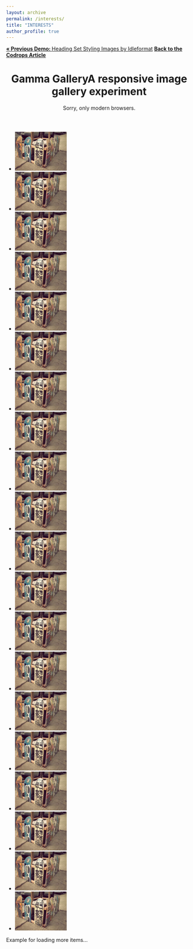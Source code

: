 ```yaml
---
layout: archive
permalink: /interests/
title: "INTERESTS"
author_profile: true
---
```


<html lang="en">
    <head>
		<meta charset="UTF-8"/>
        <meta http-equiv="X-UA-Compatible" content="IE=edge,chrome=1"> 
		<meta name="viewport" content="width=device-width, initial-scale=1.0"> 
        <!-- <title>Gamma Gallery - A Responsive Image Gallery Experiment</title> -->
        <meta name="description" content="Gamma Gallery - A Responsive Image Gallery Experiment"/>
        <meta name="keywords" content="html5, responsive, image gallery, masonry, picture, images, sizes, fluid, history api, visibility api"/>
        <meta name="author" content="Codrops"/>
        <link rel="shortcut icon" href="../favicon.ico"> 
        <link rel="stylesheet" type="text/css" href="css/style.css"/>
		<script src="js/modernizr.custom.70736.js"></script>
		<noscript><link rel="stylesheet" type="text/css" href="css/noJS.css"/></noscript>
		<!--[if lte IE 7]><style>.main{display:none;} .support-note .note-ie{display:block;}</style><![endif]-->
    </head>
    <body>
        <div class="container">		
			<!-- Codrops top bar -->
            <div class="codrops-top clearfix">
                <a href="http://tympanus.net/Tutorials/HeadingSets/">
                    <strong>&laquo; Previous Demo: </strong>Heading Set Styling
                </a>
                <span class="right">
                	<a href="http://www.idleformat.com/">Images by Idleformat</a>
                    <a href="http://tympanus.net/codrops/?p=11836">
                        <strong>Back to the Codrops Article</strong>
                    </a>
                </span>
            </div><!--/ Codrops top bar -->		
			<div class="main">
				<header class="clearfix">				
					<h1>Gamma Gallery<span>A responsive image gallery experiment</span></h1>
					<div class="support-note">
						<span class="note-ie">Sorry, only modern browsers.</span>
					</div>					
				</header>		
				<div class="gamma-container gamma-loading" id="gamma-container">
					<ul class="gamma-gallery">
						<li>
							<div data-alt="img03" data-description="<h3>Sky high</h3>" data-max-width="1800" data-max-height="1350">
								<div data-src="images/xxxlarge/3.jpg" data-min-width="1300"></div>
								<div data-src="images/xxlarge/3.jpg" data-min-width="1000"></div>
								<div data-src="images/xlarge/3.jpg" data-min-width="700"></div>
								<div data-src="images/large/3.jpg" data-min-width="300"></div>
								<div data-src="images/medium/3.jpg" data-min-width="200"></div>
								<div data-src="images/small/3.jpg" data-min-width="140"></div>
								<div data-src="images/xsmall/3.jpg"></div>
								<noscript>
									<img src="images/xsmall/3.jpg" alt="img03"/>
								</noscript>
							</div>
						</li>
						<li>
							<div data-alt="img03" data-description="<h3>Sky high</h3>" data-max-width="1800" data-max-height="1350">
								<div data-src="images/xxxlarge/3.jpg" data-min-width="1300"></div>
								<div data-src="images/xxlarge/3.jpg" data-min-width="1000"></div>
								<div data-src="images/xlarge/3.jpg" data-min-width="700"></div>
								<div data-src="images/large/3.jpg" data-min-width="300"></div>
								<div data-src="images/medium/3.jpg" data-min-width="200"></div>
								<div data-src="images/small/3.jpg" data-min-width="140"></div>
								<div data-src="images/xsmall/3.jpg"></div>
								<noscript>
									<img src="images/xsmall/3.jpg" alt="img03"/>
								</noscript>
							</div>
						</li>
						<li>
							<div data-alt="img03" data-description="<h3>Sky high</h3>" data-max-width="1800" data-max-height="1350">
								<div data-src="images/xxxlarge/3.jpg" data-min-width="1300"></div>
								<div data-src="images/xxlarge/3.jpg" data-min-width="1000"></div>
								<div data-src="images/xlarge/3.jpg" data-min-width="700"></div>
								<div data-src="images/large/3.jpg" data-min-width="300"></div>
								<div data-src="images/medium/3.jpg" data-min-width="200"></div>
								<div data-src="images/small/3.jpg" data-min-width="140"></div>
								<div data-src="images/xsmall/3.jpg"></div>
								<noscript>
									<img src="images/xsmall/3.jpg" alt="img03"/>
								</noscript>
							</div>
						</li>
						<li>
							<div data-alt="img03" data-description="<h3>Sky high</h3>" data-max-width="1800" data-max-height="1350">
								<div data-src="images/xxxlarge/3.jpg" data-min-width="1300"></div>
								<div data-src="images/xxlarge/3.jpg" data-min-width="1000"></div>
								<div data-src="images/xlarge/3.jpg" data-min-width="700"></div>
								<div data-src="images/large/3.jpg" data-min-width="300"></div>
								<div data-src="images/medium/3.jpg" data-min-width="200"></div>
								<div data-src="images/small/3.jpg" data-min-width="140"></div>
								<div data-src="images/xsmall/3.jpg"></div>
								<noscript>
									<img src="images/xsmall/3.jpg" alt="img03"/>
								</noscript>
							</div>
						</li>
						<li>
							<div data-alt="img03" data-description="<h3>Sky high</h3>" data-max-width="1800" data-max-height="1350">
								<div data-src="images/xxxlarge/3.jpg" data-min-width="1300"></div>
								<div data-src="images/xxlarge/3.jpg" data-min-width="1000"></div>
								<div data-src="images/xlarge/3.jpg" data-min-width="700"></div>
								<div data-src="images/large/3.jpg" data-min-width="300"></div>
								<div data-src="images/medium/3.jpg" data-min-width="200"></div>
								<div data-src="images/small/3.jpg" data-min-width="140"></div>
								<div data-src="images/xsmall/3.jpg"></div>
								<noscript>
									<img src="images/xsmall/3.jpg" alt="img03"/>
								</noscript>
							</div>
						</li>
						<li>
							<div data-alt="img03" data-description="<h3>Sky high</h3>" data-max-width="1800" data-max-height="1350">
								<div data-src="images/xxxlarge/3.jpg" data-min-width="1300"></div>
								<div data-src="images/xxlarge/3.jpg" data-min-width="1000"></div>
								<div data-src="images/xlarge/3.jpg" data-min-width="700"></div>
								<div data-src="images/large/3.jpg" data-min-width="300"></div>
								<div data-src="images/medium/3.jpg" data-min-width="200"></div>
								<div data-src="images/small/3.jpg" data-min-width="140"></div>
								<div data-src="images/xsmall/3.jpg"></div>
								<noscript>
									<img src="images/xsmall/3.jpg" alt="img03"/>
								</noscript>
							</div>
						</li>
						<li>
							<div data-alt="img03" data-description="<h3>Sky high</h3>" data-max-width="1800" data-max-height="1350">
								<div data-src="images/xxxlarge/3.jpg" data-min-width="1300"></div>
								<div data-src="images/xxlarge/3.jpg" data-min-width="1000"></div>
								<div data-src="images/xlarge/3.jpg" data-min-width="700"></div>
								<div data-src="images/large/3.jpg" data-min-width="300"></div>
								<div data-src="images/medium/3.jpg" data-min-width="200"></div>
								<div data-src="images/small/3.jpg" data-min-width="140"></div>
								<div data-src="images/xsmall/3.jpg"></div>
								<noscript>
									<img src="images/xsmall/3.jpg" alt="img03"/>
								</noscript>
							</div>
						</li>
						<li>
							<div data-alt="img03" data-description="<h3>Sky high</h3>" data-max-width="1800" data-max-height="1350">
								<div data-src="images/xxxlarge/3.jpg" data-min-width="1300"></div>
								<div data-src="images/xxlarge/3.jpg" data-min-width="1000"></div>
								<div data-src="images/xlarge/3.jpg" data-min-width="700"></div>
								<div data-src="images/large/3.jpg" data-min-width="300"></div>
								<div data-src="images/medium/3.jpg" data-min-width="200"></div>
								<div data-src="images/small/3.jpg" data-min-width="140"></div>
								<div data-src="images/xsmall/3.jpg"></div>
								<noscript>
									<img src="images/xsmall/3.jpg" alt="img03"/>
								</noscript>
							</div>
						</li>
						<li>
							<div data-alt="img03" data-description="<h3>Sky high</h3>" data-max-width="1800" data-max-height="1350">
								<div data-src="images/xxxlarge/3.jpg" data-min-width="1300"></div>
								<div data-src="images/xxlarge/3.jpg" data-min-width="1000"></div>
								<div data-src="images/xlarge/3.jpg" data-min-width="700"></div>
								<div data-src="images/large/3.jpg" data-min-width="300"></div>
								<div data-src="images/medium/3.jpg" data-min-width="200"></div>
								<div data-src="images/small/3.jpg" data-min-width="140"></div>
								<div data-src="images/xsmall/3.jpg"></div>
								<noscript>
									<img src="images/xsmall/3.jpg" alt="img03"/>
								</noscript>
							</div>
						</li>
						<li>
							<div data-alt="img03" data-description="<h3>Sky high</h3>" data-max-width="1800" data-max-height="1350">
								<div data-src="images/xxxlarge/3.jpg" data-min-width="1300"></div>
								<div data-src="images/xxlarge/3.jpg" data-min-width="1000"></div>
								<div data-src="images/xlarge/3.jpg" data-min-width="700"></div>
								<div data-src="images/large/3.jpg" data-min-width="300"></div>
								<div data-src="images/medium/3.jpg" data-min-width="200"></div>
								<div data-src="images/small/3.jpg" data-min-width="140"></div>
								<div data-src="images/xsmall/3.jpg"></div>
								<noscript>
									<img src="images/xsmall/3.jpg" alt="img03"/>
								</noscript>
							</div>
						</li>
						<li>
							<div data-alt="img03" data-description="<h3>Sky high</h3>" data-max-width="1800" data-max-height="1350">
								<div data-src="images/xxxlarge/3.jpg" data-min-width="1300"></div>
								<div data-src="images/xxlarge/3.jpg" data-min-width="1000"></div>
								<div data-src="images/xlarge/3.jpg" data-min-width="700"></div>
								<div data-src="images/large/3.jpg" data-min-width="300"></div>
								<div data-src="images/medium/3.jpg" data-min-width="200"></div>
								<div data-src="images/small/3.jpg" data-min-width="140"></div>
								<div data-src="images/xsmall/3.jpg"></div>
								<noscript>
									<img src="images/xsmall/3.jpg" alt="img03"/>
								</noscript>
							</div>
						</li>
						<li>
							<div data-alt="img03" data-description="<h3>Sky high</h3>" data-max-width="1800" data-max-height="1350">
								<div data-src="images/xxxlarge/3.jpg" data-min-width="1300"></div>
								<div data-src="images/xxlarge/3.jpg" data-min-width="1000"></div>
								<div data-src="images/xlarge/3.jpg" data-min-width="700"></div>
								<div data-src="images/large/3.jpg" data-min-width="300"></div>
								<div data-src="images/medium/3.jpg" data-min-width="200"></div>
								<div data-src="images/small/3.jpg" data-min-width="140"></div>
								<div data-src="images/xsmall/3.jpg"></div>
								<noscript>
									<img src="images/xsmall/3.jpg" alt="img03"/>
								</noscript>
							</div>
						</li>
						<li>
							<div data-alt="img03" data-description="<h3>Sky high</h3>" data-max-width="1800" data-max-height="1350">
								<div data-src="images/xxxlarge/3.jpg" data-min-width="1300"></div>
								<div data-src="images/xxlarge/3.jpg" data-min-width="1000"></div>
								<div data-src="images/xlarge/3.jpg" data-min-width="700"></div>
								<div data-src="images/large/3.jpg" data-min-width="300"></div>
								<div data-src="images/medium/3.jpg" data-min-width="200"></div>
								<div data-src="images/small/3.jpg" data-min-width="140"></div>
								<div data-src="images/xsmall/3.jpg"></div>
								<noscript>
									<img src="images/xsmall/3.jpg" alt="img03"/>
								</noscript>
							</div>
						</li>
						<li>
							<div data-alt="img03" data-description="<h3>Sky high</h3>" data-max-width="1800" data-max-height="1350">
								<div data-src="images/xxxlarge/3.jpg" data-min-width="1300"></div>
								<div data-src="images/xxlarge/3.jpg" data-min-width="1000"></div>
								<div data-src="images/xlarge/3.jpg" data-min-width="700"></div>
								<div data-src="images/large/3.jpg" data-min-width="300"></div>
								<div data-src="images/medium/3.jpg" data-min-width="200"></div>
								<div data-src="images/small/3.jpg" data-min-width="140"></div>
								<div data-src="images/xsmall/3.jpg"></div>
								<noscript>
									<img src="images/xsmall/3.jpg" alt="img03"/>
								</noscript>
							</div>
						</li>
						<li>
							<div data-alt="img03" data-description="<h3>Sky high</h3>" data-max-width="1800" data-max-height="1350">
								<div data-src="images/xxxlarge/3.jpg" data-min-width="1300"></div>
								<div data-src="images/xxlarge/3.jpg" data-min-width="1000"></div>
								<div data-src="images/xlarge/3.jpg" data-min-width="700"></div>
								<div data-src="images/large/3.jpg" data-min-width="300"></div>
								<div data-src="images/medium/3.jpg" data-min-width="200"></div>
								<div data-src="images/small/3.jpg" data-min-width="140"></div>
								<div data-src="images/xsmall/3.jpg"></div>
								<noscript>
									<img src="images/xsmall/3.jpg" alt="img03"/>
								</noscript>
							</div>
						</li>
						<li>
							<div data-alt="img03" data-description="<h3>Sky high</h3>" data-max-width="1800" data-max-height="1350">
								<div data-src="images/xxxlarge/3.jpg" data-min-width="1300"></div>
								<div data-src="images/xxlarge/3.jpg" data-min-width="1000"></div>
								<div data-src="images/xlarge/3.jpg" data-min-width="700"></div>
								<div data-src="images/large/3.jpg" data-min-width="300"></div>
								<div data-src="images/medium/3.jpg" data-min-width="200"></div>
								<div data-src="images/small/3.jpg" data-min-width="140"></div>
								<div data-src="images/xsmall/3.jpg"></div>
								<noscript>
									<img src="images/xsmall/3.jpg" alt="img03"/>
								</noscript>
							</div>
						</li>
						<li>
							<div data-alt="img03" data-description="<h3>Sky high</h3>" data-max-width="1800" data-max-height="1350">
								<div data-src="images/xxxlarge/3.jpg" data-min-width="1300"></div>
								<div data-src="images/xxlarge/3.jpg" data-min-width="1000"></div>
								<div data-src="images/xlarge/3.jpg" data-min-width="700"></div>
								<div data-src="images/large/3.jpg" data-min-width="300"></div>
								<div data-src="images/medium/3.jpg" data-min-width="200"></div>
								<div data-src="images/small/3.jpg" data-min-width="140"></div>
								<div data-src="images/xsmall/3.jpg"></div>
								<noscript>
									<img src="images/xsmall/3.jpg" alt="img03"/>
								</noscript>
							</div>
						</li>
						<li>
							<div data-alt="img03" data-description="<h3>Sky high</h3>" data-max-width="1800" data-max-height="1350">
								<div data-src="images/xxxlarge/3.jpg" data-min-width="1300"></div>
								<div data-src="images/xxlarge/3.jpg" data-min-width="1000"></div>
								<div data-src="images/xlarge/3.jpg" data-min-width="700"></div>
								<div data-src="images/large/3.jpg" data-min-width="300"></div>
								<div data-src="images/medium/3.jpg" data-min-width="200"></div>
								<div data-src="images/small/3.jpg" data-min-width="140"></div>
								<div data-src="images/xsmall/3.jpg"></div>
								<noscript>
									<img src="images/xsmall/3.jpg" alt="img03"/>
								</noscript>
							</div>
						</li>
						<li>
							<div data-alt="img03" data-description="<h3>Sky high</h3>" data-max-width="1800" data-max-height="1350">
								<div data-src="images/xxxlarge/3.jpg" data-min-width="1300"></div>
								<div data-src="images/xxlarge/3.jpg" data-min-width="1000"></div>
								<div data-src="images/xlarge/3.jpg" data-min-width="700"></div>
								<div data-src="images/large/3.jpg" data-min-width="300"></div>
								<div data-src="images/medium/3.jpg" data-min-width="200"></div>
								<div data-src="images/small/3.jpg" data-min-width="140"></div>
								<div data-src="images/xsmall/3.jpg"></div>
								<noscript>
									<img src="images/xsmall/3.jpg" alt="img03"/>
								</noscript>
							</div>
						</li>
						<li>
							<div data-alt="img03" data-description="<h3>Sky high</h3>" data-max-width="1800" data-max-height="1350">
								<div data-src="images/xxxlarge/3.jpg" data-min-width="1300"></div>
								<div data-src="images/xxlarge/3.jpg" data-min-width="1000"></div>
								<div data-src="images/xlarge/3.jpg" data-min-width="700"></div>
								<div data-src="images/large/3.jpg" data-min-width="300"></div>
								<div data-src="images/medium/3.jpg" data-min-width="200"></div>
								<div data-src="images/small/3.jpg" data-min-width="140"></div>
								<div data-src="images/xsmall/3.jpg"></div>
								<noscript>
									<img src="images/xsmall/3.jpg" alt="img03"/>
								</noscript>
							</div>
						</li>
					</ul>
					<div class="gamma-overlay"></div>
					<div id="loadmore" class="loadmore">Example for loading more items...</div>
				</div>
			</div><!--/main-->
		</div>
		<script src="https://ajax.googleapis.com/ajax/libs/jquery/1.8.2/jquery.min.js"></script>
		<script src="js/jquery.masonry.min.js"></script>
		<script src="js/jquery.history.js"></script>
		<script src="js/js-url.min.js"></script>
		<script src="js/jquerypp.custom.js"></script>
		<script src="js/gamma.js"></script>
		<script type="text/javascript">
			
			$(function() {

				var GammaSettings = {
						// order is important!
						viewport : [ {
							width : 1200,
							columns : 5
						}, {
							width : 900,
							columns : 4
						}, {
							width : 500,
							columns : 3
						}, { 
							width : 320,
							columns : 2
						}, { 
							width : 0,
							columns : 2
						} ]
				};
				Gamma.init( GammaSettings, fncallback );
				// Example how to add more items (just a dummy):
				var page = 0,
					items = ['<li><div data-alt="img03" data-description="<h3>Sky high</h3>" data-max-width="1800" data-max-height="1350"><div data-src="images/xxxlarge/3.jpg" data-min-width="1300"></div><div data-src="images/xxlarge/3.jpg" data-min-width="1000"></div><div data-src="images/xlarge/3.jpg" data-min-width="700"></div><div data-src="images/large/3.jpg" data-min-width="300"></div><div data-src="images/medium/3.jpg" data-min-width="200"></div><div data-src="images/small/3.jpg" data-min-width="140"></div><div data-src="images/xsmall/3.jpg"></div><noscript><img src="images/xsmall/3.jpg" alt="img03"/></noscript></div></li><li><div data-alt="img03" data-description="<h3>Sky high</h3>" data-max-width="1800" data-max-height="1350"><div data-src="images/xxxlarge/3.jpg" data-min-width="1300"></div><div data-src="images/xxlarge/3.jpg" data-min-width="1000"></div><div data-src="images/xlarge/3.jpg" data-min-width="700"></div><div data-src="images/large/3.jpg" data-min-width="300"></div><div data-src="images/medium/3.jpg" data-min-width="200"></div><div data-src="images/small/3.jpg" data-min-width="140"></div><div data-src="images/xsmall/3.jpg"></div><noscript><img src="images/xsmall/3.jpg" alt="img03"/></noscript></div></li><li><div data-alt="img03" data-description="<h3>Sky high</h3>" data-max-width="1800" data-max-height="1350"><div data-src="images/xxxlarge/3.jpg" data-min-width="1300"></div><div data-src="images/xxlarge/3.jpg" data-min-width="1000"></div><div data-src="images/xlarge/3.jpg" data-min-width="700"></div><div data-src="images/large/3.jpg" data-min-width="300"></div><div data-src="images/medium/3.jpg" data-min-width="200"></div><div data-src="images/small/3.jpg" data-min-width="140"></div><div data-src="images/xsmall/3.jpg"></div><noscript><img src="images/xsmall/3.jpg" alt="img03"/></noscript></div></li><li><div data-alt="img03" data-description="<h3>Sky high</h3>" data-max-width="1800" data-max-height="1350"><div data-src="images/xxxlarge/3.jpg" data-min-width="1300"></div><div data-src="images/xxlarge/3.jpg" data-min-width="1000"></div><div data-src="images/xlarge/3.jpg" data-min-width="700"></div><div data-src="images/large/3.jpg" data-min-width="300"></div><div data-src="images/medium/3.jpg" data-min-width="200"></div><div data-src="images/small/3.jpg" data-min-width="140"></div><div data-src="images/xsmall/3.jpg"></div><noscript><img src="images/xsmall/3.jpg" alt="img03"/></noscript></div></li><li><div data-alt="img03" data-description="<h3>Sky high</h3>" data-max-width="1800" data-max-height="1350"><div data-src="images/xxxlarge/3.jpg" data-min-width="1300"></div><div data-src="images/xxlarge/3.jpg" data-min-width="1000"></div><div data-src="images/xlarge/3.jpg" data-min-width="700"></div><div data-src="images/large/3.jpg" data-min-width="300"></div><div data-src="images/medium/3.jpg" data-min-width="200"></div><div data-src="images/small/3.jpg" data-min-width="140"></div><div data-src="images/xsmall/3.jpg"></div><noscript><img src="images/xsmall/3.jpg" alt="img03"/></noscript></div></li>']

				function fncallback() {

					$( '#loadmore' ).show().on( 'click', function() {

						++page;
						var newitems = items[page-1]
						if( page <= 1 ) {
							
							Gamma.add( $( newitems ) );

						}
						if( page === 1 ) {

							$( this ).remove();

						}

					} );

				}

			});

		</script>	
	</body>
</html>




{% include group-by-array collection=site.posts field="categories" %}
{% for category in group_names %}
  {% assign posts = group_items[forloop.index0] %}
  <h2 id="{{ category | slugify }}" class="archive__subtitle">{{ category }}</h2>
  {% for post in posts %}
    {% include archive-single.html %}
  {% endfor %}
{% endfor %}
